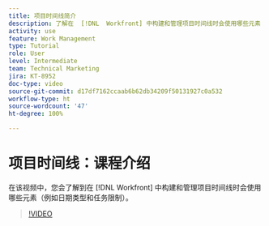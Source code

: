 ```yaml
---
title: 项目时间线简介
description: 了解在  [!DNL  Workfront] 中构建和管理项目时间线时会使用哪些元素（例如日期类型和任务限制）。
activity: use
feature: Work Management
type: Tutorial
role: User
level: Intermediate
team: Technical Marketing
jira: KT-8952
doc-type: video
source-git-commit: d17df7162ccaab6b62db34209f50131927c0a532
workflow-type: ht
source-wordcount: '47'
ht-degree: 100%

---
```


# 项目时间线：课程介绍

在该视频中，您会了解到在 [!DNL  Workfront] 中构建和管理项目时间线时会使用哪些元素（例如日期类型和任务限制）。

>[!VIDEO](https://video.tv.adobe.com/v/3436750/?quality=12&learn=on&enablevpops&captions=chi_hans)
